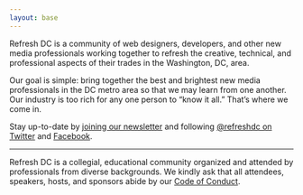```yaml
---
layout: base
---
```


Refresh DC is a community of web designers, developers, and other new media professionals working together to refresh the creative, technical, and professional aspects of their trades in the Washington, DC, area.

<span class="highlight">Our goal is simple:</span> bring together the best and brightest new media professionals in the DC metro area so that we may learn from one another. Our industry is too rich for any one person to “know it all.” That’s where we come in.

Stay up-to-date by [joining our newsletter](https://us10.list-manage.com/subscribe?u=09b9eff2e09e315510cf2c7e6&id=9ada04feba) and following <a href="https://twitter.com/refreshdc" rel="me">@refreshdc on Twitter</a> and <a href="https://www.facebook.com/refreshdc" rel="me">Facebook</a>.

---

Refresh DC is a collegial, educational community organized and attended by professionals from diverse backgrounds. We kindly ask that all attendees, speakers, hosts, and sponsors abide by our [Code of Conduct](/conduct).
